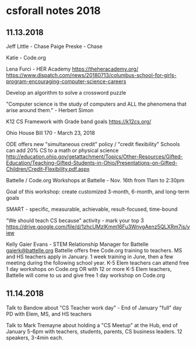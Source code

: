 # csforall notes 2018

## 11.13.2018

Jeff Little - Chase
Paige Preske - Chase

Katie - Code.org

Lena Furci - HER Academy
https://theheracademy.org/
https://www.dispatch.com/news/20180713/columbus-school-for-girls-program-encouraging-computer-science-careers

Develop an algorithm to solve a crossword puzzle

"Computer science is the study of computers and ALL the phenomena that arise around them." - Herbert Simon

K12 CS Framework with Grade band goals
https://k12cs.org/

Ohio House Bill 170 - March 23, 2018

ODE offers new "simultaneous credit" policy / "credit flexibility"
Schools can add 20% CS to a math or physical science
http://education.ohio.gov/getattachment/Topics/Other-Resources/Gifted-Education/Teaching-Gifted-Students-in-Ohio/Presentations-on-Gifted-Children/Credit-Flexibility.pdf.aspx

Battelle / Code.org
Workshops at Battelle - Nov. 16th from 11am to 2:30pm

Goal of this workshop:
create customized 3-month, 6-month, and long-term goals

SMART - specific, measurable, achievable, result-focused, time-bound

"We should teach CS because" activity - mark your top 3
https://drive.google.com/file/d/1zhcUMzlKmm16Fu3WnygAenz5QLXRm7is/view

Kelly Gaier Evans - STEM Relationship Manager for Battelle
gaierk@battelle.org
Battelle offers free Code.org training to teachers.
MS and HS teachers apply in January. 1 week training in June, then a few meeting during the following school year.
K-5 Elem teachers can attend free 1 day workshops on Code.org
OR
with 12 or more K-5 Elem teachers, Battelle will come to us and give free 1 day workshop on Code.org

## 11.14.2018

Talk to Bandow about "CS Teacher work day" - End of January "full" day PD with Elem, MS, and HS teachers

Talk to Mark Tremayne about holding a "CS Meetup" at the Hub, end of January 5-6pm with teachers, students, parents, CS business leaders. 12 speakers, 3-4min each.
